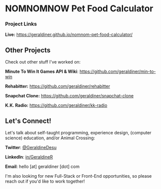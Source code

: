 # NOMNOMNOW Pet Food Calculator

### Project Links

**Live:** https://geraldiner.github.io/nomnom-pet-food-calculator/

## Other Projects

Check out other stuff I've worked on:

**Minute To Win It Games API & Wiki**: https://github.com/geraldiner/min-to-win

**Rehabitter:** https://github.com/geraldiner/rehabitter

**Snapchat Clone:** https://github.com/geraldiner/snapchat-clone

**K.K. Radio:** https://github.com/geraldiner/kk-radio

## Let's Connect!

Let's talk about self-taught programming, experience design, (computer science) education, and/or Animal Crossing:

**Twitter**: [@GeraldineDesu](https://twitter.com/geraldinedesu)

**LinkedIn**: [in/GeraldineR](https://linkedin.com/in/geraldiner)

**Email**: hello [at] geraldiner [dot] com

I'm also looking for new Full-Stack or Front-End opportunities, so please reach out if you'd like to work together!
